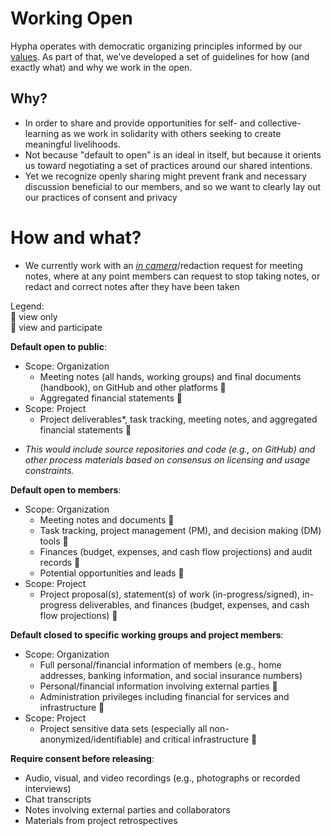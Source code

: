 # Working Open

Hypha operates with democratic organizing principles informed by our [values](./values.md). As part of that, we've developed a set of guidelines for how (and exactly what) and why we work in the open.

## Why?

- In order to share and provide opportunities for self- and collective- learning as we work in solidarity with others seeking to create meaningful livelihoods.
- Not because "default to open" is an ideal in itself, but because it orients us toward negotiating a set of practices around our shared intentions.
- Yet we recognize openly sharing might prevent frank and necessary discussion beneficial to our members, and so we want to clearly lay out our practices of consent and privacy

# How and what?

- We currently work with an [*in camera*](https://en.wikipedia.org/wiki/In_camera)/redaction request for meeting notes, where at any point members can request to stop taking notes, or redact and correct notes after they have been taken

Legend:  
👀  view only  
📝  view and participate  

**Default open to public**:

- Scope: Organization
  - Meeting notes (all hands, working groups) and final documents (handbook), on GitHub and other platforms 👀
  - Aggregated financial statements 👀
- Scope: Project
  - Project deliverables*, task tracking, meeting notes, and aggregated financial statements 👀

* *This would include source repositories and code (e.g., on GitHub) and other process materials based on consensus on licensing and usage constraints.*

**Default open to members**:

- Scope: Organization
  - Meeting notes and documents 📝 
  - Task tracking, project management (PM), and decision making (DM) tools 📝 
  - Finances (budget, expenses, and cash flow projections) and audit records 👀
  - Potential opportunities and leads 📝 
- Scope: Project
  - Project proposal(s), statement(s) of work (in-progress/signed), in-progress deliverables, and finances (budget, expenses, and cash flow projections) 👀

**Default closed to specific working groups and project members**:

- Scope: Organization
  - Full personal/financial information of members (e.g., home addresses, banking information, and social insurance numbers)
  - Personal/financial information involving external parties 📝 
  - Administration privileges including financial for services and infrastructure 📝 
- Scope: Project
  - Project sensitive data sets (especially all non-anonymized/identifiable) and critical infrastructure 📝 

**Require consent before releasing**:

- Audio, visual, and video recordings (e.g., photographs or recorded interviews)
- Chat transcripts
- Notes involving external parties and collaborators
- Materials from project retrospectives
